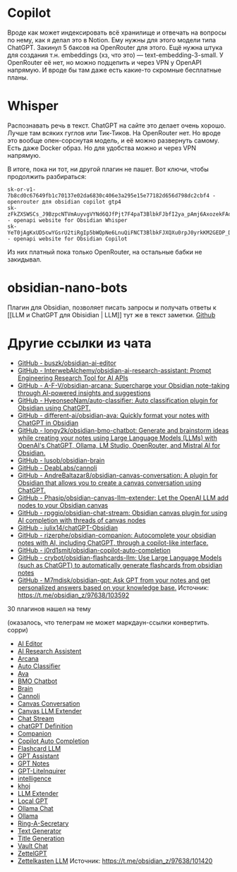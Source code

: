 # Copilot
Вроде как может индексировать всё хранилище и отвечать на вопросы по нему, как я делал это в Notion.
Ему нужны для этого модели типа ChatGPT. Закинул 5 баксов на OpenRouter для этого.
Ещё нужна штука для создания т.н. embeddings (хз, что это) — text-embedding-3-small. У OpenRouter её нет, но можно подцепить и через VPN у OpenAPI напрямую. И вроде бы там даже есть какие-то скромные бесплатные планы.
# Whisper
Распознавать речь в текст. ChatGPT на сайте это делает очень хорошо. Лучше там всяких гуглов или Тик-Тиков. На OpenRouter нет. Но вроде это вообще опен-сорснутая модель, и её можно развернуть самому. Есть даже Docker образ. Но для удобства можно и через VPN напрямую.

В итоге, пока ни тот, ни другой плагин не пашет. Вот ключи, чтобы продолжить разбираться:
```
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 - openrouter для obsidian copilot gtp4
sk-zFkZXSWSCs_J9BzpcNTVmAuyvgVYNd6QJfPjt7F4paT3BlbkFJbfI2ya_pAmj6AxozekFAovdNNX12TUHBni17WbTegA - openapi website for Obsidian Whisper
sk-YeT0jAgKxUD5cwYGsrU2tiRgIp5bWQpNe6LnuQiFNCT3BlbkFJXQXu0rpJ0yrkKM2GEDP_DmQbANyJrvHG0SBj4uf4MA - openapi website for Obsidian Copilot
```
Из них платный пока только OpenRouter, на остальные бабки не закидывал.
# obsidian-nano-bots
Плагин для Obsidian, позволяет писать запросы и получать ответы к [[LLM и ChatGPT для Obisidian | LLM]] тут же в текст заметки.
[Github](https://github.com/icebaker/obsidian-nano-bots)
# Другие ссылки из чата
- [GitHub - buszk/obsidian-ai-editor](https://github.com/buszk/obsidian-ai-editor)
- [GitHub - InterwebAlchemy/obsidian-ai-research-assistant: Prompt Engineering Research Tool for AI APIs](https://github.com/InterwebAlchemy/obsidian-ai-research-assistant)
- [GitHub - A-F-V/obsidian-arcana: Supercharge your Obsidian note-taking through AI-powered insights and suggestions](https://github.com/A-F-V/obsidian-arcana)
- [GitHub - HyeonseoNam/auto-classifier: Auto classification plugin for Obsidian using ChatGPT.](https://github.com/HyeonseoNam/auto-classifier)
- [GitHub - different-ai/obsidian-ava: Quickly format your notes with ChatGPT in Obsidian](https://github.com/different-ai/obsidian-ava)
- [GitHub - longy2k/obsidian-bmo-chatbot: Generate and brainstorm ideas while creating your notes using Large Language Models (LLMs) with OpenAI&#39;s ChatGPT, Ollama, LM Studio, OpenRouter, and Mistral AI for Obsidian.](https://github.com/longy2k/obsidian-bmo-chatbot)
- [GitHub - lusob/obsidian-brain](https://github.com/lusob/obsidian-brain)
- [GitHub - DeabLabs/cannoli](https://github.com/DeabLabs/cannoli)
- [GitHub - AndreBaltazar8/obsidian-canvas-conversation: A plugin for Obsidian that allows you to create a canvas conversation using ChatGPT.](https://github.com/AndreBaltazar8/obsidian-canvas-conversation)
- [GitHub - Phasip/obsidian-canvas-llm-extender: Let the OpenAI LLM add nodes to your Obsidian canvas](https://github.com/phasip/obsidian-canvas-llm-extender)
- [GitHub - rpggio/obsidian-chat-stream: Obsidian canvas plugin for using AI completion with threads of canvas nodes](https://github.com/rpggio/obsidian-chat-stream)
- [GitHub - julix14/chatGPT-Obsidian](https://github.com/julix14/chatGPT-Obsidian)
- [GitHub - rizerphe/obsidian-companion: Autocomplete your obsidian notes with AI, including ChatGPT, through a copilot-like interface.](https://github.com/rizerphe/obsidian-companion)
- [GitHub - j0rd1smit/obsidian-copilot-auto-completion](https://github.com/j0rd1smit/obsidian-copilot-auto-completion)
- [GitHub - crybot/obsidian-flashcards-llm: Use Large Language Models (such as ChatGPT) to automatically generate flashcards from obsidian notes](https://github.com/crybot/obsidian-flashcards-llm)
- [GitHub - M7mdisk/obsidian-gpt: Ask GPT from your notes and get personalized answers based on your knowledge base.](https://github.com/M7mdisk/obsidian-gpt)
Источник: https://t.me/obsidian_z/97638/103592

30 плагинов нашел на тему

(оказалось, что телеграм не может маркдаун-ссылки конвертить. сорри)

- [AI Editor](https://github.com/buszk/obsidian-ai-editor)
- [AI Research Assistent](https://github.com/InterwebAlchemy/obsidian-ai-research-assistant)
- [Arcana](https://github.com/A-F-V/obsidian-arcana)
- [Auto Classifier](https://github.com/HyeonseoNam/auto-classifier)
- [Ava](https://github.com/different-ai/obsidian-ava)
- [BMO Chatbot](https://github.com/longy2k/obsidian-bmo-chatbot)
- [Brain](https://github.com/lusob/obsidian-brain)
- [Cannoli](https://github.com/DeabLabs/cannoli)
- [Canvas Conversation](https://github.com/AndreBaltazar8/obsidian-canvas-conversation)
- [Canvas LLM Extender](https://github.com/phasip/obsidian-canvas-llm-extender)
- [Chat Stream](https://github.com/rpggio/obsidian-chat-stream)
- [chatGPT Definition](https://github.com/julix14/chatGPT-Obsidian)
- [Companion](https://github.com/rizerphe/obsidian-companion)
- [Copilot Auto Completion](https://github.com/j0rd1smit/obsidian-copilot-auto-completion)
- [Flashcard LLM](https://github.com/crybot/obsidian-flashcards-llm)
- [GPT Assistant](https://github.com/M7mdisk/obsidian-gpt)
- [GPT Notes](https://github.com/micahke/obsidian-gpt3-notes)
- [GPT-LiteInquirer](https://github.com/ittuann/obsidian-gpt-liteinquirer-plugin)
- [intelligence](https://github.com/ransurf/obsidian-intelligence)
- [khoj](https://github.com/khoj-ai/khoj)
- [LLM Extender](https://github.com/phasip/obsidian-canvas-llm-extender)
- [Local GPT](https://github.com/pfrankov/obsidian-local-gpt)
- [Ollama Chat](https://github.com/brumik/obsidian-ollama-chat)
- [Ollama](https://github.com/hinterdupfinger/obsidian-ollama)
- [Ring-A-Secretary](https://github.com/vrtmrz/ring-a-secretary)
- [Text Generator](https://github.com/nhaouari/obsidian-textgenerator-plugin)
- [Title Generation](https://github.com/jaschaephraim/obsidian-title-generator)
- [Vault Chat](https://github.com/exoascension/vault-chat)
- [ZettelGPT](https://github.com/OverRaddit/ZettelGPT)
- [Zettelkasten LLM](https://github.com/glovguy/obsidian-gpt-zettelkasten)
Источник: https://t.me/obsidian_z/97638/101420



